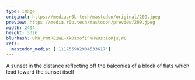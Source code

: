 ```yaml
---
type: image
original: https://media.r0b.tech/mastodon/original/209.jpeg
preview: https://media.r0b.tech/mastodon/preview/209.jpeg
width: 2494
height: 3326
blurhash: UhH_PmtRE2WE~XkDaxofI^NH%0s:IoRjs;WC
refs:
  mastodon_media: ['111755902904533617']
---
```


A sunset in the distance reflecting off the balconies of a block of flats which lead toward the sunset itself 
